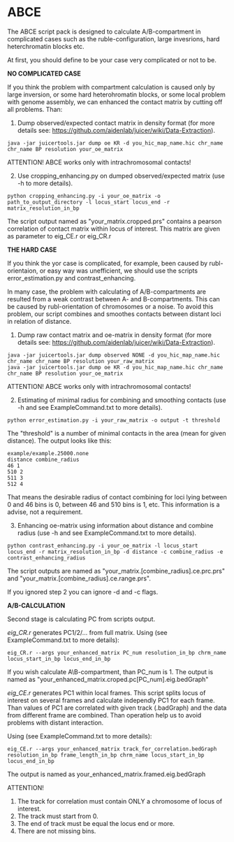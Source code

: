# ABCE
The ABCE script pack is designed to calculate A/B-compartment in complicated cases such as the ruble-configuration, large invesrions, hard heterchromatin blocks etc.

At first, you should define to be your case very complicated or not to be.

**NO COMPLICATED CASE**

If you think the problem with compartment calculation is caused only by large inversion, or some hard heterohromatin blocks, or some local problem with genome assembly, we can enhanced the contact matrix by cutting off all problems.
Than:
1) Dump observed/expected contact matrix in density format (for more details see: https://github.com/aidenlab/juicer/wiki/Data-Extraction).

`java -jar juicertools.jar dump oe KR -d you_hic_map_name.hic chr_name chr_name BP resolution your_oe_matrix`

ATTENTION! ABCE works only with intrachromosomal contacts!

2) Use cropping_enhancing.py on dumped observed/expected matrix (use -h to more details).

`python cropping_enhancing.py -i your_oe_matrix -o path_to_output_directory -l locus_start locus_end -r matrix_resolution_in_bp`

The script output named as "your_matrix.cropped.prs" contains a pearson correlation of contact matrix within locus of interest. This matrix are given as parameter to eig_CE.r or eig_CR.r

**THE HARD CASE**

If you think the yor case is complicated, for example, been caused by rubl-orientaion, or easy way was unefficient, we should use the scripts error_estimation.py and contrast_enhancing.

In many case, the problem with calculating of A/B-compartments are resulted from a weak contrast between A- and B-compartments. This can be caused by rubl-orientation of chromosomes or a noise. To avoid this problem, our script combines and smoothes contacts between distant loci in relation of distance.

1) Dump raw contact matrix and oe-matrix in density format (for more details see: https://github.com/aidenlab/juicer/wiki/Data-Extraction).

```
java -jar juicertools.jar dump observed NONE -d you_hic_map_name.hic chr_name chr_name BP resolution your_raw_matrix
java -jar juicertools.jar dump oe KR -d you_hic_map_name.hic chr_name chr_name BP resolution your_oe_matrix
```

ATTENTION! ABCE works only with intrachromosomal contacts!

2) Estimating of minimal radius for combining and smoothing contacts (use -h and see ExampleCommand.txt to more details).

`python error_estimation.py -i your_raw_matrix -o output -t threshold`

The "threshold" is a number of minimal contacts in the area (mean for given distance).
The output looks like this:

```
example/example.25000.none
distance combine_radius
46 1
510 2
511 3
512 4
```

That means the desirable radius of contact combining for loci lying between 0 and 46 bins is 0, between 46 and 510 bins is 1, etc. This information is a advise, not a requirement. 

3) Enhancing oe-matrix using information about distance and combine radius (use -h and see ExampleCommand.txt to more details).

`python contrast_enhancing.py -i your_oe_matrix -l locus_start locus_end -r matrix_resolution_in_bp -d distance -c combine_radius -e contrast_enhancing_radius`

The script outputs are named as "your_matrix.[combine_radius].ce.prc.prs" and "your_matrix.[combine_radius].ce.range.prs".

If you ignored step 2 you can ignore -d and -c flags.

**A/B-CALCULATION**

Second stage is calculating PC from scripts output. 

*eig_CR.r* generates PC1/2/... from full matrix. Using (see ExampleCommand.txt to more details):

`eig_CR.r --args your_enhanced_matrix PC_num resolution_in_bp chrm_name locus_start_in_bp locus_end_in_bp`

If you wish calculate A\B-compartment, than PC_num is 1. The output is named as "your_enhanced_matrix.croped.pc[PC_num].eig.bedGraph"

*eig_CE.r* generates PC1 within local frames. This script splits locus of interest on several frames and calculate independly PC1 for each frame. Than values of PC1 are correlated with given track (.badGraph) and the data from different frame are combined. Than operation help us to avoid problems with distant interaction.

Using (see ExampleCommand.txt to more details):

`eig_CE.r --args your_enhanced_matrix track_for_correlation.bedGraph resolution_in_bp frame_length_in_bp chrm_name locus_start_in_bp locus_end_in_bp`

The output is named as your_enhanced_matrix.framed.eig.bedGraph

ATTENTION! 
1) The track for correlation must contain ONLY a chromosome of locus of interest.
2) The track must start from 0.
3) The end of track must be equal the locus end or more.
4) There are not missing bins.
